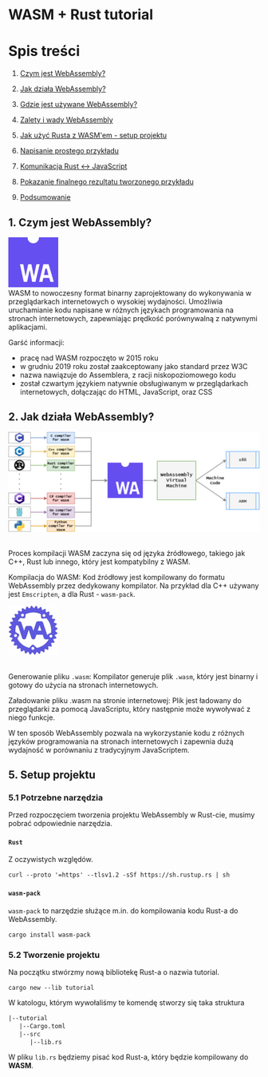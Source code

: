 # WASM + Rust tutorial

# Spis treści

1. [Czym jest WebAssembly?](#czym-jest-webassembly)
2. [Jak działa WebAssembly?](#jak-działa-webassembly)
3. [Gdzie jest używane WebAssembly?](#gdzie-jest-używane-webassembly)
4. [Zalety i wady WebAssembly](#zalety-i-wady-webassembly)

5. [Jak użyć Rusta z WASM'em - setup projektu](#jak-użyć-rusta-z-wasmem---setup-projektu)
6. [Napisanie prostego przykładu](#napisanie-prostego-przykładu)
7. [Komunikacja Rust <-> JavaScript](#komunikacja-rust--javascript)
8. [Pokazanie finalnego rezultatu tworzonego przykładu](#pokazanie-finalnego-rezultatu-tworzonego-przykładu)
9. [Podsumowanie](#podsumowanie)

## 1. Czym jest WebAssembly?
<img src="./img/wasm.png" width="100px"/><br/>
WASM to nowoczesny format binarny zaprojektowany do wykonywania w przeglądarkach internetowych o wysokiej wydajności. Umożliwia uruchamianie kodu napisane w różnych językach programowania na stronach internetowych, zapewniając prędkość porównywalną z natywnymi aplikacjami.

Garść informacji:
- pracę nad WASM rozpoczęto w 2015 roku
- w grudniu 2019 roku został zaakceptowany jako standard przez W3C
- nazwa nawiązuje do Assemblera, z racji niskopoziomowego kodu
-  został czwartym językiem natywnie obsługiwanym w przeglądarkach internetowych, dołączając do HTML, JavaScript, oraz CSS

## 2. Jak działa WebAssembly?
<img src="./img/wasm_scheme.png"/>
<br/>
<br/>

Proces kompilacji WASM zaczyna się od języka źródłowego, takiego jak C++, Rust lub innego, który jest kompatybilny z WASM.

Kompilacja do WASM: Kod źródłowy jest kompilowany do formatu WebAssembly przez dedykowany kompilator. Na przykład dla C++ używany jest `Emscripten`, a dla Rust - `wasm-pack`.
<br/>

<img src="./img/wasm-pack.png" width="100px"/>
<br/>
<br/>

Generowanie pliku `.wasm`: Kompilator generuje plik `.wasm`, który jest binarny i gotowy do użycia na stronach internetowych.

Załadowanie pliku .wasm na stronie internetowej: Plik jest ładowany do przeglądarki za pomocą JavaScriptu, który następnie może wywoływać z niego funkcje.


W ten sposób WebAssembly pozwala na wykorzystanie kodu z różnych języków programowania na stronach internetowych i zapewnia dużą wydajność w porównaniu z tradycyjnym JavaScriptem.

## 5. Setup projektu

### 5.1 Potrzebne narzędzia

Przed rozpoczęciem tworzenia projektu WebAssembly w Rust-cie, musimy pobrać odpowiednie narzędzia.

#### `Rust`
Z oczywistych względów.
```
curl --proto '=https' --tlsv1.2 -sSf https://sh.rustup.rs | sh
```

#### `wasm-pack`
`wasm-pack` to narzędzie służące m.in. do kompilowania kodu Rust-a do WebAssembly.

```
cargo install wasm-pack
```

### 5.2 Tworzenie projektu
Na początku stwórzmy nową bibliotekę Rust-a o nazwia tutorial.
```
cargo new --lib tutorial
```
W katologu, którym wywołaliśmy te komendę stworzy się taka struktura
```
|--tutorial
   |--Cargo.toml
   |--src
      |--lib.rs
```
W pliku `lib.rs` będziemy pisać kod Rust-a, który będzie kompilowany do **WASM**.
